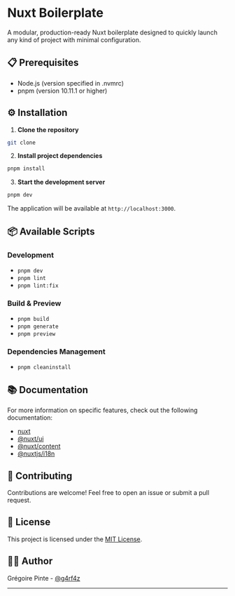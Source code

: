 # Nuxt Boilerplate

A modular, production-ready Nuxt boilerplate designed to quickly launch any kind of project with minimal configuration.

## 📋 Prerequisites

- Node.js (version specified in .nvmrc)
- pnpm (version 10.11.1 or higher)

## ⚙️ Installation

1. **Clone the repository**
```bash
git clone
```

2. **Install project dependencies**
```bash
pnpm install
```

3. **Start the development server**
```bash
pnpm dev
```

The application will be available at `http://localhost:3000`.

## 📦 Available Scripts

### Development
- `pnpm dev`
- `pnpm lint`
- `pnpm lint:fix`

### Build & Preview
- `pnpm build`
- `pnpm generate`
- `pnpm preview`

### Dependencies Management
- `pnpm cleaninstall`

## 📚 Documentation

For more information on specific features, check out the following documentation:
- [nuxt](https://nuxt.com/)
- [@nuxt/ui](https://ui.nuxt.com/)
- [@nuxt/content](https://content.nuxt.com/)
- [@nuxtjs/i18n](https://i18n.nuxtjs.org/)

## 🤝 Contributing

Contributions are welcome! Feel free to open an issue or submit a pull request.

## 📄 License

This project is licensed under the [MIT License](LICENSE).

## 👨‍💻 Author

Grégoire Pinte - [@g4rf4z](https://github.com/g4rf4z)

---
